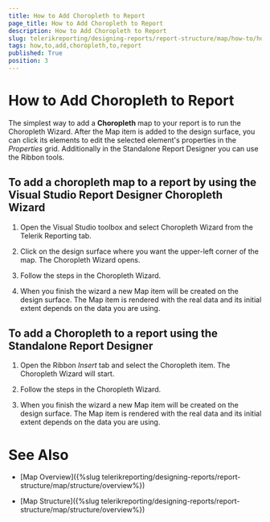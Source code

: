 ```yaml
---
title: How to Add Choropleth to Report
page_title: How to Add Choropleth to Report 
description: How to Add Choropleth to Report
slug: telerikreporting/designing-reports/report-structure/map/how-to/how-to-add-choropleth-to-report
tags: how,to,add,choropleth,to,report
published: True
position: 3
---
```


# How to Add Choropleth to Report

The simplest way to add a __Choropleth__ map to your report is to run the Choropleth Wizard. After the Map item is added to the design surface, you can click its elements to edit the selected element's properties in the        *Properties* grid. Additionally in the Standalone Report Designer you can use the Ribbon tools. 

## To add a choropleth map to a report by using the Visual Studio Report Designer Choropleth Wizard

1. Open the Visual Studio toolbox and select Choropleth Wizard from the Telerik Reporting tab.

1. Click on the design surface where you want the upper-left corner of the map. The Choropleth Wizard opens. 

1. Follow the steps in the Choropleth Wizard.

1. When you finish the wizard a new Map item will be created on the design surface. The Map item is rendered with the real data and its initial extent depends on the data you are using. 

## To add a Choropleth to a report using the Standalone Report Designer

1. Open the Ribbon *Insert* tab and select the Choropleth item. The Choropleth Wizard will start. 

1. Follow the steps in the Choropleth Wizard.

1. When you finish the wizard a new Map item will be created on the design surface. The Map item is rendered with the real data and its initial extent depends on the data you are using. 

# See Also

* [Map Overview]({%slug telerikreporting/designing-reports/report-structure/map/structure/overview%})

* [Map Structure]({%slug telerikreporting/designing-reports/report-structure/map/structure/overview%})

